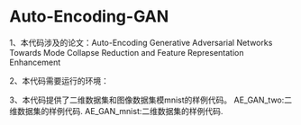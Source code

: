 # Auto-Encoding-GAN

1、本代码涉及的论文：Auto-Encoding Generative Adversarial Networks Towards Mode Collapse Reduction and Feature Representation Enhancement

2、本代码需要运行的环境：


3、本代码提供了二维数据集和图像数据集模mnist的样例代码。
AE_GAN_two:二维数据集的样例代码.
AE_GAN_mnist:二维数据集的样例代码.

